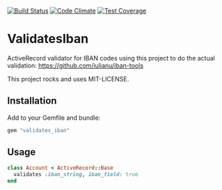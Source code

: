 [![Build Status](https://api.shippable.com/projects/54a7b728d46935d5fbc15f77/badge?branchName=master)](https://app.shippable.com/projects/54a7b728d46935d5fbc15f77/builds/latest)
[![Code Climate](https://codeclimate.com/github/kaspernj/validates_iban/badges/gpa.svg)](https://codeclimate.com/github/kaspernj/validates_iban)
[![Test Coverage](https://codeclimate.com/github/kaspernj/validates_iban/badges/coverage.svg)](https://codeclimate.com/github/kaspernj/validates_iban)

# ValidatesIban

ActiveRecord validator for IBAN codes using this project to do the actual validation:
https://github.com/iulianu/iban-tools

This project rocks and uses MIT-LICENSE.


## Installation

Add to your Gemfile and bundle:
```ruby
gem "validates_iban"
```


## Usage

```ruby
class Account < ActiveRecord::Base
  validates :iban_string, iban_field: true
end
```
